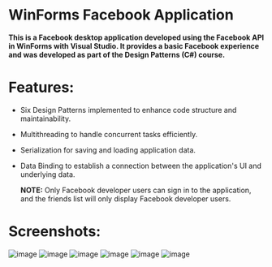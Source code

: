 # WinForms Facebook Application
**This is a Facebook desktop application developed using the Facebook API in WinForms with Visual Studio. It provides a basic Facebook experience and was developed as part of the Design Patterns (C#) course.**

# Features:
  * Six Design Patterns implemented to enhance code structure and maintainability.
  * Multithreading to handle concurrent tasks efficiently.
  * Serialization for saving and loading application data.
  * Data Binding to establish a connection between the application's UI and underlying data.

    **NOTE:** Only Facebook developer users can sign in to the application, and the friends list will only display Facebook developer users.



# Screenshots: 
![image](https://github.com/dolevtabibi/FacebookApplication/assets/88586308/53eaae04-03a4-4672-ae8b-88230a9e662c)
![image](https://github.com/dolevtabibi/FacebookApplication/assets/88586308/4d9ca990-4bf5-4ecf-84f1-d85796fadc86)
![image](https://github.com/dolevtabibi/FacebookApplication/assets/88586308/c414e0cc-f3d0-4dc1-ac2d-b5a037b610ce)
![image](https://github.com/dolevtabibi/FacebookApplication/assets/88586308/21a2d513-8af1-430b-9ec7-da1a6011f1bd)
![image](https://github.com/dolevtabibi/FacebookApplication/assets/88586308/798901f6-5dcc-446e-b5d4-f009355b1306)
![image](https://github.com/dolevtabibi/FacebookApplication/assets/88586308/98eb45b9-2d40-4355-9bde-9e50ddb4c4f4)
